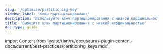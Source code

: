 ```yaml
---
slug: '/optimize/partitioning-key'
sidebar_label: 'Ключ партиционирования'
description: 'Используйте ключ партиционирования с низкой кардинальностью или избегайте'
title: 'Выберите ключ партиционирования с низкой кардинальностью'
doc_type: guide
---
```

import Content from '@site/i18n/ru/docusaurus-plugin-content-docs/current/best-practices/partitioning_keys.mdx';

<Content />